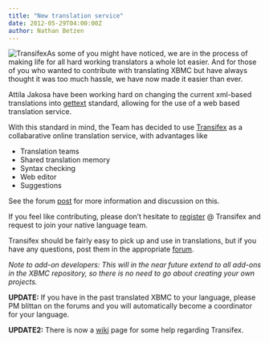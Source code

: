 ```yaml
---
title: "New translation service"
date: 2012-05-29T04:00:00Z
author: Nathan Betzen
---
```


![](/images/blog/API.407b6280f366.webp "Transifex")As some of you might have noticed, we are in the process of making life for all hard working translators a whole lot easier. And for those of you who wanted to contribute with translating XBMC but have always thought it was too much hassle, we have now made it easier than ever.

Attila Jakosa have been working hard on changing the current xml-based translations into [gettext](https://en.wikipedia.org/wiki/Gettext) standard, allowing for the use of a web based translation service.

With this standard in mind, the Team has decided to use [Transifex](https://www.transifex.net/projects/p/XBMC-Main-Frodo/) as a collabarative online translation service, with advantages like

- Translation teams
- Shared translation memory
- Syntax checking
- Web editor
- Suggestions

See the forum [post](https://forum.kodi.tv/showthread.php?tid=132639) for more information and discussion on this.

If you feel like contributing, please don’t hesitate to [register](https://www.transifex.net/plans/signup/free/) @ Transifex and request to join your native language team.

Transifex should be fairly easy to pick up and use in translations, but if you have any questions, post them in the appropriate [forum](https://forum.kodi.tv/forumdisplay.php?fid=90).

_Note to add-on developers: This will in the near future extend to all add-ons in the XBMC repository, so there is no need to go about creating your own projects._

**UPDATE:** If you have in the past translated XBMC to your language, please PM blittan on the forums and you will automatically become a coordinator for your language.

**UPDATE2:** There is now a [wiki](https://kodi.wiki/view/Translation_System) page for some help regarding Transifex.
